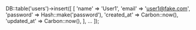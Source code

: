 DB::table('users')->insert([
[
    'name' => 'User1',
    'email' => 'user1@fake.com',
    'password' => Hash::make('password'),
    'created_at' => Carbon::now(),
    'updated_at' => Carbon::now(),
],
...
]);
